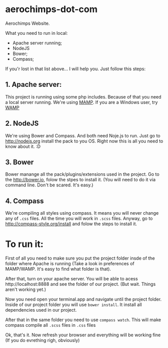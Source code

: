 aerochimps-dot-com
==================

Aerochimps Website.

What you need to run in local:
- Apache server running;
- NodeJS
- Bower;
- Compass;

If you'r lost in that list above... I will help you. Just follow this steps:

## 1. Apache server:
This project is running using some php includes. Because of that you need a local server running.
We're using [MAMP](http://www.mamp.info). If you are a Windows user, try [WAMP](http://www.wampserver.com)

## 2. NodeJS
We're using Bower and Compass. And both need Noje.js to run. Just go to http://nodejs.org install the pack to you OS. Right now this is all you need to know about it. :D

## 3. Bower
Bower manange all the pack/plugins/extensions used in the project.
Go to the http://bower.io, folow the stpes to install it. (You will need to do it via command line. Don't be scared. It's easy.)

## 4. Compass
We're compiling all styles using compass. It means you will never change any of `.css` files. All the time you will work in `.scss` files.
Anyway, go to http://compass-style.org/install and folow the steps to install it.

# To run it:
First of all you need to make sure you put the project folder insde of the folder where Apache is running (Take a look in preferences of MAMP/WAMP. It's easy to find what folder is that).

After that, turn on your apache server.
You will be able to acess http://localhost:8888 and see  the folder of our project. (But wait. Things aren't working yet.)

Now you need open your terminal.app and navigate until the project folder.
Inside of our project folder you will use `bower install`.
It install all dependencies used in our project.

After that in the same folder you need to use `compass watch`.
This will make compass compile all `.scss` files in `.css` files

Ok, that's it. Now refresh your browser and everything will be working fine (If you do evrething righ, obviously)
